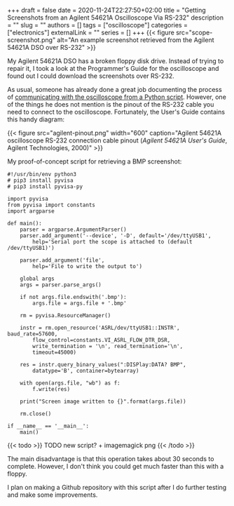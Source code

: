 +++ 
draft = false
date = 2020-11-24T22:27:50+02:00
title = "Getting Screenshots from an Agilent 54621A Oscilloscope Via RS-232"
description = ""
slug = ""
authors = []
tags = ["oscilloscope"]
categories = ["electronics"]
externalLink = ""
series = []
+++
{{< figure src="scope-screenshot.png" alt="An example screenshot retrieved from the Agilent 54621A DSO over RS-232" >}}

My Agilent 54621A DSO has a broken floppy disk drive.
Instead of trying to repair it, I took a look at the Programmer's Guide for
the oscilloscope and found out I could download the screenshots over RS-232.

As usual, someone has already done a great job documenting the process of
[communicating with the oscilloscope from a Python script](https://01001000.xyz/2020-05-07-Walkthrough-Agilent-Oscilloscope-RS232/).
However, one of the things he does not mention is the pinout of the RS-232
cable you need to connect to the oscilloscope.
Fortunately, the User's Guide contains this handy diagram:

{{< figure src="agilent-pinout.png" width="600" caption="Agilent 54621A oscilloscope RS-232 connection cable pinout (<cite>Agilent 54621A User's Guide</cite>, Agilent Technologies, 2000)" >}}

My proof-of-concept script for retrieving a BMP screenshot:
```python3
#!/usr/bin/env python3
# pip3 install pyvisa
# pip3 install pyvisa-py

import pyvisa
from pyvisa import constants
import argparse

def main():
    parser = argparse.ArgumentParser()
    parser.add_argument('--device', '-D', default='/dev/ttyUSB1',
        help='Serial port the scope is attached to (default /dev/ttyUSB1)')

    parser.add_argument('file',
        help='File to write the output to')

    global args
    args = parser.parse_args()

    if not args.file.endswith('.bmp'):
        args.file = args.file + '.bmp'

    rm = pyvisa.ResourceManager()

    instr = rm.open_resource('ASRL/dev/ttyUSB1::INSTR', baud_rate=57600,
        flow_control=constants.VI_ASRL_FLOW_DTR_DSR,
        write_termination = '\n', read_termination='\n',
        timeout=45000)

    res = instr.query_binary_values(":DISPlay:DATA? BMP",
        datatype='B', container=bytearray)

    with open(args.file, "wb") as f:
        f.write(res)

    print("Screen image written to {}".format(args.file))

    rm.close()

if __name__ == '__main__':
    main()
```

{{< todo >}}
TODO new script? + imagemagick png
{{< /todo >}}

The main disadvantage is that this operation takes about 30 seconds to
complete.
However, I don't think you could get much faster than this with a floppy.

I plan on making a Github repository with this script after I do further
testing and make some improvements.
